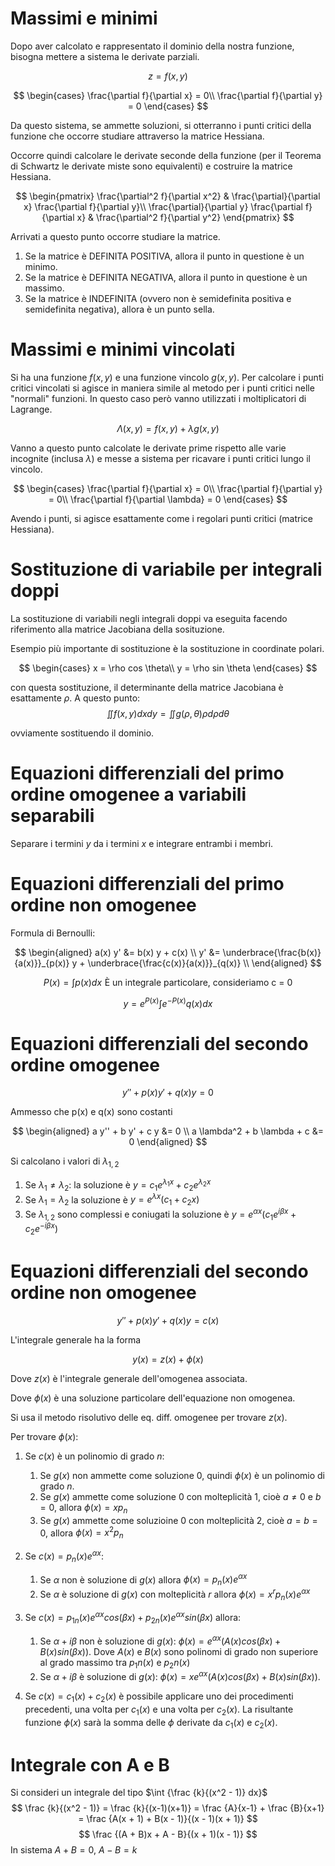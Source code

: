 # Massimi e minimi

Dopo aver calcolato e rappresentato il dominio della nostra funzione, bisogna
mettere a sistema le derivate parziali.

$$ z = f(x,y) $$

$$
\begin{cases}
\frac{\partial f}{\partial x} = 0\\
\frac{\partial f}{\partial y} = 0
\end{cases}
$$

Da questo sistema, se ammette soluzioni, si otterranno i punti critici della
funzione che occorre studiare attraverso la matrice Hessiana.

Occorre quindi calcolare le derivate seconde della funzione
(per il Teorema di Schwartz le derivate miste sono equivalenti)
e costruire la matrice Hessiana.

$$
\begin{pmatrix}
\frac{\partial^2 f}{\partial x^2} & 
\frac{\partial}{\partial x} \frac{\partial f}{\partial y}\\
\frac{\partial}{\partial y} \frac{\partial f}{\partial x} &
\frac{\partial^2 f}{\partial y^2}
\end{pmatrix}
$$

Arrivati a questo punto occorre studiare la matrice.
1. Se la matrice è DEFINITA POSITIVA, allora il punto in questione è un minimo.
2. Se la matrice è DEFINITA NEGATIVA, allora il punto in questione è un massimo.
3. Se la matrice è INDEFINITA (ovvero non è semidefinita positiva e 
   semidefinita negativa), allora è un punto sella.

# Massimi e minimi vincolati

Si ha una funzione $f(x,y)$ e una funzione vincolo $g(x,y)$.
Per calcolare i punti critici vincolati si agisce in maniera simile al metodo
per i punti critici nelle "normali" funzioni. In questo caso però vanno utilizzati
i moltiplicatori di Lagrange.

$$
\Lambda(x,y) = f(x,y) + \lambda g(x,y)
$$

Vanno a questo punto calcolate le derivate prime rispetto alle varie incognite
(inclusa $\lambda$) e messe a sistema per ricavare i punti critici lungo il 
vincolo.

$$
\begin{cases}
\frac{\partial f}{\partial x} = 0\\
\frac{\partial f}{\partial y} = 0\\
\frac{\partial f}{\partial \lambda} = 0
\end{cases}
$$

Avendo i punti, si agisce esattamente come i regolari punti critici
(matrice Hessiana).

# Sostituzione di variabile per integrali doppi

La sostituzione di variabili negli integrali doppi va eseguita facendo
riferimento alla matrice Jacobiana della sosituzione.

Esempio più importante di sostituzione è la sostituzione in
coordinate polari.

$$
\begin{cases}
x = \rho cos \theta\\
y = \rho sin \theta
\end{cases}
$$

con questa sostituzione, il determinante della matrice Jacobiana
è esattamente $\rho$.
A questo punto:
$$
\iint f(x,y) dxdy = \iint g(\rho,\theta) \rho d\rho d\theta
$$

ovviamente sostituendo il dominio.

# Equazioni differenziali del primo ordine omogenee a variabili separabili

Separare i termini $y$ da i termini $x$ e integrare entrambi i membri.

# Equazioni differenziali del primo ordine non omogenee

Formula di Bernoulli:

$$
\begin{aligned}
a(x) y' &= b(x) y + c(x) \\
y' &= \underbrace{\frac{b(x)}{a(x)}}_{p(x)} y + \underbrace{\frac{c(x)}{a(x)}}_{q(x)} \\
\end{aligned}
$$

$$
P(x) = \int p(x) dx \, \, \text{È un integrale particolare, consideriamo c = 0}
$$

$$
y = e^{P(x)} \int e^{-P(x)} q(x) dx
$$

# Equazioni differenziali del secondo ordine omogenee

$$
y'' + p(x) y' + q(x) y = 0
$$

Ammesso che p(x) e q(x) sono costanti

$$
\begin{aligned}
a y'' + b y' + c y &= 0 \\
a \lambda^2 + b \lambda + c &= 0
\end{aligned}
$$

Si calcolano i valori di $\lambda_{1,2}$

1. Se $\lambda_1 \neq \lambda_2$:
   la soluzione è $y = c_1 e^{\lambda_1 x} + c_2 e^{\lambda_2 x}$
2. Se $\lambda_1 = \lambda_2$
   la soluzione è $y = e^{\lambda x} (c_1 + c_2 x)$
3. Se $\lambda_{1,2}$ sono complessi e coniugati
   la soluzione è $y = e^{\alpha x} (c_1 e^{i \beta x} + c_2 e^{-i \beta x})$

# Equazioni differenziali del secondo ordine non omogenee

$$
y'' + p(x) y' + q(x) y = c(x)
$$

L'integrale generale ha la forma

$$y(x) = z(x) + \phi(x)$$

Dove $z(x)$ è l'integrale generale dell'omogenea associata.

Dove $\phi(x)$ è una soluzione particolare dell'equazione non omogenea.

Si usa il metodo risolutivo delle eq. diff. omogenee per trovare $z(x)$.

Per trovare $\phi(x)$:

1. Se $c(x)$ è un polinomio di grado $n$:

   1. Se $g(x)$ non ammette come soluzione $0$, quindi $\phi(x)$ è un polinomio di grado $n$.
   2. Se $g(x)$ ammette come soluzione $0$ con molteplicità $1$, cioè $a \neq 0$ e $b = 0$, allora $\phi(x) = x p_n$
   3. Se $g(x)$ ammette come soluzioine $0$ con molteplicità $2$, cioè $a = b = 0$, allora $\phi(x) = x^2 p_n$

2. Se $c(x) = p_n(x) e^{\alpha x}$:

   1. Se $\alpha$ non è soluzione di $g(x)$ allora $\phi(x) = p_n(x) e^{\alpha x}$
   2. Se $\alpha$ è soluzione di $g(x)$ con molteplicità $r$ allora $\phi(x) = x^r p_n(x) e^{\alpha x}$

3. Se $c(x) = p_{1n}(x) e^{\alpha x} cos(\beta x) + p_{2n}(x) e^{\alpha x} sin(\beta x)$ allora:

   1. Se $\alpha + i \beta$ non è soluzione di $g(x)$:
      $\phi(x) = e^{\alpha x} (A(x) cos(\beta x) + B(x) sin(\beta x))$.
      Dove $A(x)$ e $B(x)$ sono polinomi di grado non superiore al grado massimo tra $p_1n(x)$ e $p_2n(x)$
   2. Se $\alpha + i \beta$ è soluzione di $g(x)$:
      $\phi(x) = x e^{\alpha x} (A(x) cos(\beta x) + B(x) sin(\beta x))$.

4. Se $c(x) = c_1(x) + c_2(x)$ è possibile applicare uno dei procedimenti precedenti, una volta per
   $c_1(x)$ e una volta per $c_2(x)$. La risultante funzione $\phi (x)$ sarà la somma delle $\phi$ derivate
   da $c_1(x)$ e $c_2(x)$.

# Integrale con A e B
Si consideri un integrale del tipo $\int {\frac {k}{(x^2 - 1)} dx}$
$$
\frac {k}{(x^2 - 1)} = \frac {k}{(x-1)(x+1)} = \frac {A}{x-1} + \frac {B}{x+1}
= \frac {A(x + 1) + B(x - 1)}{(x - 1)(x + 1)}
$$
$$
\frac {(A + B)x + A - B}{(x + 1)(x - 1)}
$$
In sistema $A + B = 0$,  $A - B = k$
